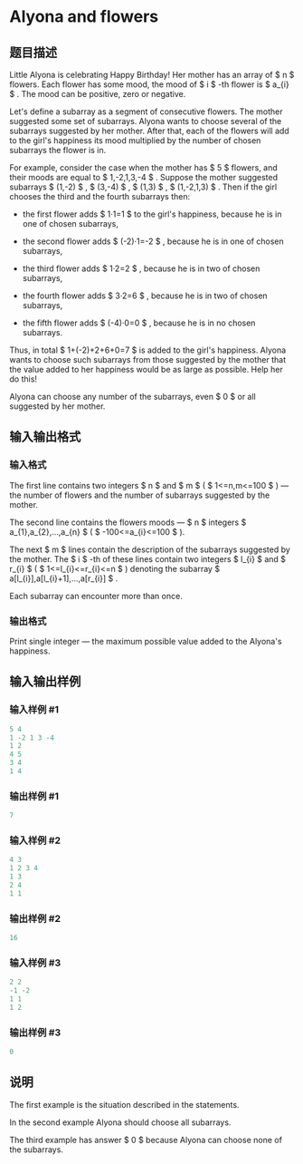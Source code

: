 # Alyona and flowers

## 题目描述

Little Alyona is celebrating Happy Birthday! Her mother has an array of $ n $ flowers. Each flower has some mood, the mood of $ i $ -th flower is $ a_{i} $ . The mood can be positive, zero or negative.

Let's define a subarray as a segment of consecutive flowers. The mother suggested some set of subarrays. Alyona wants to choose several of the subarrays suggested by her mother. After that, each of the flowers will add to the girl's happiness its mood multiplied by the number of chosen subarrays the flower is in.

For example, consider the case when the mother has $ 5 $ flowers, and their moods are equal to $ 1,-2,1,3,-4 $ . Suppose the mother suggested subarrays $ (1,-2) $ , $ (3,-4) $ , $ (1,3) $ , $ (1,-2,1,3) $ . Then if the girl chooses the third and the fourth subarrays then:

- the first flower adds $ 1·1=1 $ to the girl's happiness, because he is in one of chosen subarrays,

- the second flower adds $ (-2)·1=-2 $ , because he is in one of chosen subarrays,

- the third flower adds $ 1·2=2 $ , because he is in two of chosen subarrays,

- the fourth flower adds $ 3·2=6 $ , because he is in two of chosen subarrays,

- the fifth flower adds $ (-4)·0=0 $ , because he is in no chosen subarrays.

Thus, in total $ 1+(-2)+2+6+0=7 $ is added to the girl's happiness. Alyona wants to choose such subarrays from those suggested by the mother that the value added to her happiness would be as large as possible. Help her do this!

Alyona can choose any number of the subarrays, even $ 0 $ or all suggested by her mother.

## 输入输出格式

### 输入格式

The first line contains two integers $ n $ and $ m $ ( $ 1<=n,m<=100 $ ) — the number of flowers and the number of subarrays suggested by the mother.

The second line contains the flowers moods — $ n $ integers $ a_{1},a_{2},...,a_{n} $ ( $ -100<=a_{i}<=100 $ ).

The next $ m $ lines contain the description of the subarrays suggested by the mother. The $ i $ -th of these lines contain two integers $ l_{i} $ and $ r_{i} $ ( $ 1<=l_{i}<=r_{i}<=n $ ) denoting the subarray $ a[l_{i}],a[l_{i}+1],...,a[r_{i}] $ .

Each subarray can encounter more than once.

### 输出格式

Print single integer — the maximum possible value added to the Alyona's happiness.

## 输入输出样例

### 输入样例 #1

```cpp
5 4
1 -2 1 3 -4
1 2
4 5
3 4
1 4

```
### 输出样例 #1

```cpp
7

```
### 输入样例 #2

```cpp
4 3
1 2 3 4
1 3
2 4
1 1

```
### 输出样例 #2

```cpp
16

```
### 输入样例 #3

```cpp
2 2
-1 -2
1 1
1 2

```
### 输出样例 #3

```cpp
0

```
## 说明

The first example is the situation described in the statements.

In the second example Alyona should choose all subarrays.

The third example has answer $ 0 $ because Alyona can choose none of the subarrays.

